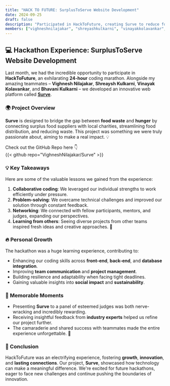 ```yaml
---
title: "HACK TO FUTURE: SurplusToServe Website Development"
date: 2024-09-25
draft: false
description: "Participated in HackToFuture, creating Surve to reduce food waste and combat hunger. 🌍💻 Innovating for a cause!"
members: ["vighneshnilajakar", "shreyashkulkarni", "vinayakkolavankar", "bhavanikulkarni"]
---
```


## 💻 Hackathon Experience: SurplusToServe Website Development

Last month, we had the incredible opportunity to participate in **HackToFuture**, an exhilarating **24-hour** coding marathon. Alongside my amazing teammates – **Vighnesh Nilajakar**, **Shreaysh Kulkarni**, **Vinayak Kolavankar**, and **Bhavani Kulkarni** – we developed an innovative web platform called [**Surve**](https://vighneshnilajakar.github.io/Surve/).

### 🌍 Project Overview

**Surve** is designed to bridge the gap between **food waste** and **hunger** by connecting surplus food suppliers with local charities, streamlining food distribution, and reducing waste. This project was something we were truly passionate about, aiming to make a real impact. 💡

Check out the GitHub Repo here 👇  
{{< github repo="VighneshNilajakar/Surve" >}}

### 💡 Key Takeaways
Here are some of the valuable lessons we gained from the experience:
1. **Collaborative coding**: We leveraged our individual strengths to work efficiently under pressure.
2. **Problem-solving**: We overcame technical challenges and improved our solution through constant feedback.
3. **Networking**: We connected with fellow participants, mentors, and judges, expanding our perspectives.
4. **Learning from others**: Seeing diverse projects from other teams inspired fresh ideas and creative approaches. 🚀

### 🔥 Personal Growth

The hackathon was a huge learning experience, contributing to:
- Enhancing our coding skills across **front-end**, **back-end**, and **database integration**.
- Improving **team communication** and **project management**.
- Building resilience and adaptability when facing tight deadlines.
- Gaining valuable insights into **social impact** and **sustainability**.

### 🎉 Memorable Moments
- Presenting **Surve** to a panel of esteemed judges was both nerve-wracking and incredibly rewarding.
- Receiving insightful feedback from **industry experts** helped us refine our project further.
- The camaraderie and shared success with teammates made the entire experience unforgettable. 🙌

### 📅 Conclusion
HackToFuture was an electrifying experience, fostering **growth**, **innovation**, and **lasting connections**. Our project, **Surve**, showcased how technology can make a meaningful difference. We're excited for future hackathons, eager to face new challenges and continue pushing the boundaries of innovation.
